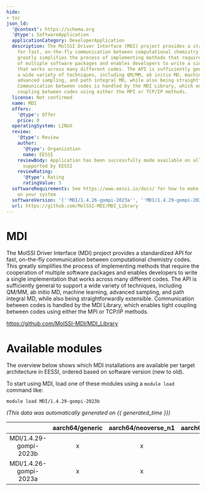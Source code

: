 ```yaml
---
hide:
- toc
json_ld:
  '@context': https://schema.org
  '@type': SoftwareApplication
  applicationCategory: DeveloperApplication
  description: The MolSSI Driver Interface (MDI) project provides a standardized API
    for fast, on-the-fly communication between computational chemistry codes. This
    greatly simplifies the process of implementing methods that require the cooperation
    of multiple software packages and enables developers to write a single implementation
    that works across many different codes. The API is sufficiently general to support
    a wide variety of techniques, including QM/MM, ab initio MD, machine learning,
    advanced sampling, and path integral MD, while also being straightforwardly extensible.
    Communication between codes is handled by the MDI Library, which enables tight
    coupling between codes using either the MPI or TCP/IP methods.
  license: Not confirmed
  name: MDI
  offers:
    '@type': Offer
    price: 0
  operatingSystem: LINUX
  review:
    '@type': Review
    author:
      '@type': Organization
      name: EESSI
    reviewBody: Application has been successfully made available on all architectures
      supported by EESSI
    reviewRating:
      '@type': Rating
      ratingValue: 5
  softwareRequirements: See https://www.eessi.io/docs/ for how to make EESSI available
    on your system
  softwareVersion: '[''MDI/1.4.26-gompi-2023a'', ''MDI/1.4.29-gompi-2023b'']'
  url: https://github.com/MolSSI-MDI/MDI_Library
---
```


MDI
===


The MolSSI Driver Interface (MDI) project provides a standardized API for fast, on-the-fly communication between computational chemistry codes. This greatly simplifies the process of implementing methods that require the cooperation of multiple software packages and enables developers to write a single implementation that works across many different codes. The API is sufficiently general to support a wide variety of techniques, including QM/MM, ab initio MD, machine learning, advanced sampling, and path integral MD, while also being straightforwardly extensible. Communication between codes is handled by the MDI Library, which enables tight coupling between codes using either the MPI or TCP/IP methods.

https://github.com/MolSSI-MDI/MDI_Library
# Available modules


The overview below shows which MDI installations are available per target architecture in EESSI, ordered based on software version (new to old).

To start using MDI, load one of these modules using a `module load` command like:

```shell
module load MDI/1.4.29-gompi-2023b
```

*(This data was automatically generated on {{ generated_time }})*  

| |aarch64/generic|aarch64/neoverse_n1|aarch64/neoverse_v1|aarch64/nvidia/grace|x86_64/generic|x86_64/amd/zen2|x86_64/amd/zen3|x86_64/amd/zen4|x86_64/intel/haswell|x86_64/intel/sapphirerapids|x86_64/intel/skylake_avx512|
| :---: | :---: | :---: | :---: | :---: | :---: | :---: | :---: | :---: | :---: | :---: | :---: |
|MDI/1.4.29-gompi-2023b|x|x|x|x|x|x|x|x|x|x|x|
|MDI/1.4.26-gompi-2023a|x|x|x|x|x|x|x|x|x|x|x|

